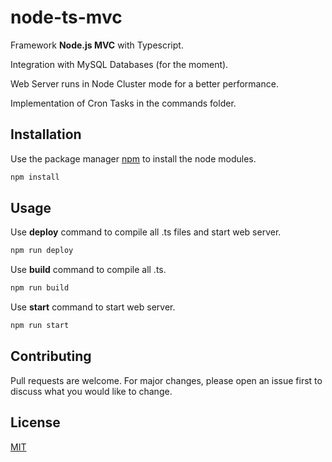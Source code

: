 # node-ts-mvc

Framework **Node.js MVC** with Typescript.

Integration with MySQL Databases (for the moment).

Web Server runs in Node Cluster mode for a better performance.

Implementation of Cron Tasks in the commands folder.

## Installation

Use the package manager [npm](https://www.npmjs.com/) to install the node modules.

```bash
npm install
```

## Usage

Use **deploy** command to compile all .ts files and start web server.

```bash
npm run deploy
```

Use **build** command to compile all .ts.

```bash
npm run build
```

Use **start** command to start web server.

```bash
npm run start
```

## Contributing
Pull requests are welcome. For major changes, please open an issue first to discuss what you would like to change.

## License
[MIT](https://choosealicense.com/licenses/mit/)